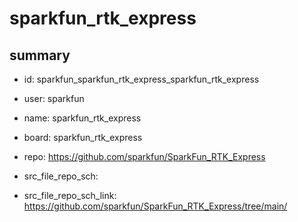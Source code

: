 # sparkfun_rtk_express
 
## summary 
* id: sparkfun_sparkfun_rtk_express_sparkfun_rtk_express
* user: sparkfun
* name: sparkfun_rtk_express
* board: sparkfun_rtk_express
* repo: https://github.com/sparkfun/SparkFun_RTK_Express



* src_file_repo_sch: 
* src_file_repo_sch_link: https://github.com/sparkfun/SparkFun_RTK_Express/tree/main/




